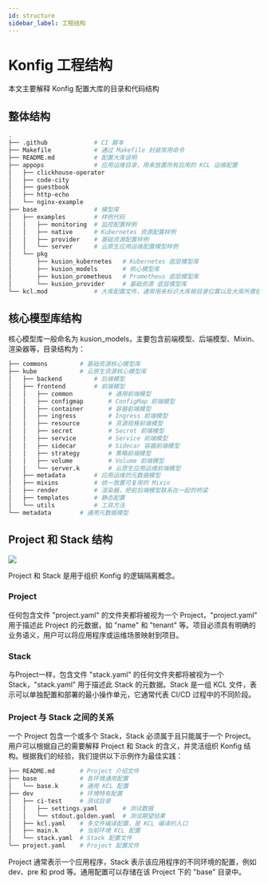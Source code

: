 ```yaml
---
id: structure
sidebar_label: 工程结构
---
```


# Konfig 工程结构

本文主要解释 Konfig 配置大库的目录和代码结构

## 整体结构

```bash
.
├── .github             # CI 脚本
├── Makefile            # 通过 Makefile 封装常用命令
├── README.md           # 配置大库说明
├── appops              # 应用运维目录，用来放置所有应用的 KCL 运维配置
│   ├── clickhouse-operator
│   ├── code-city
│   ├── guestbook
│   ├── http-echo
│   └── nginx-example
├── base                # 模型库
│   ├── examples        # 样例代码
│   │   ├── monitoring  # 监控配置样例
│   │   ├── native      # Kubernetes 资源配置样例
│   │   ├── provider    # 基础资源配置样例
│   │   └── server      # 云原生应用运维配置模型样例
│   └── pkg
│       ├── kusion_kubernetes   # Kubernetes 底层模型库
│       ├── kusion_models       # 核心模型库
│       ├── kusion_prometheus   # Prometheus 底层模型库
│       └── kusion_provider     # 基础资源 底层模型库
└── kcl.mod             # 大库配置文件，通常用来标识大库根目录位置以及大库所需依赖
```

## 核心模型库结构

核心模型库一般命名为 kusion_models，主要包含前端模型、后端模型、Mixin、渲染器等，目录结构为：

```bash
├── commons         # 基础资源核心模型库
├── kube            # 云原生资源核心模型库
│   ├── backend         # 后端模型
│   ├── frontend        # 前端模型
│   │   ├── common          # 通用前端模型
│   │   ├── configmap       # ConfigMap 前端模型
│   │   ├── container       # 容器前端模型
│   │   ├── ingress         # Ingress 前端模型
│   │   ├── resource        # 资源规格前端模型
│   │   ├── secret          # Secret 前端模型
│   │   ├── service         # Service 前端模型
│   │   ├── sidecar         # Sidecar 容器前端模型
│   │   ├── strategy        # 策略前端模型
│   │   ├── volume          # Volume 前端模型
│   │   └── server.k        # 云原生应用运维前端模型
│   ├── metadata        # 应用运维的元数据模型
│   ├── mixins          # 统一放置可复用的 Mixin
│   ├── render          # 渲染器，把前后端模型联系在一起的桥梁
│   ├── templates       # 静态配置
│   └── utils           # 工具方法
└── metadata        # 通用元数据模型
```

## Project 和 Stack 结构

![](/img/docs/user_docs/concepts/project-stack.png)

Project 和 Stack 是用于组织 Konfig 的逻辑隔离概念。

### Project

任何包含文件 "project.yaml" 的文件夹都将被视为一个 Project，"project.yaml" 用于描述此 Project 的元数据，如 "name" 和 "tenant" 等。项目必须具有明确的业务语义，用户可以将应用程序或运维场景映射到项目。

### Stack

与Project一样，包含文件 "stack.yaml" 的任何文件夹都将被视为一个 Stack，"stack.yaml" 用于描述此 Stack 的元数据。Stack 是一组 KCL 文件，表示可以单独配置和部署的最小操作单元，它通常代表 CI/CD 过程中的不同阶段。

### Project 与 Stack 之间的关系

一个 Project 包含一个或多个 Stack，Stack 必须属于且只能属于一个 Project。用户可以根据自己的需要解释 Project 和 Stack 的含义，并灵活组织 Konfig 结构。根据我们的经验，我们提供以下示例作为最佳实践：

```bash
├── README.md       # Project 介绍文件
├── base            # 各环境通用配置
│   └── base.k      # 通用 KCL 配置
├── dev             # 环境特有配置
│   ├── ci-test     # 测试目录
│   │   ├── settings.yaml       # 测试数据
│   │   └── stdout.golden.yaml  # 测试期望结果
│   ├── kcl.yaml    # 多文件编译配置，是 KCL 编译的入口
│   ├── main.k      # 当前环境 KCL 配置
│   └── stack.yaml  # Stack 配置文件
└── project.yaml    # Project 配置文件
```

Project 通常表示一个应用程序，Stack 表示该应用程序的不同环境的配置，例如 dev、pre 和 prod 等。通用配置可以存储在该 Project 下的 "base" 目录中。
